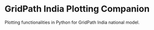 # GridPath India Plotting Companion

Plotting functionalities in Python for GridPath India national model.
